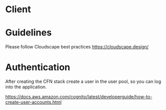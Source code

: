 # Client



# Guidelines

Please follow Cloudscape best practices https://cloudscape.design/

# Authentication

After creating the CFN stack create a user in the user pool, so you can log into the application.

https://docs.aws.amazon.com/cognito/latest/developerguide/how-to-create-user-accounts.html
